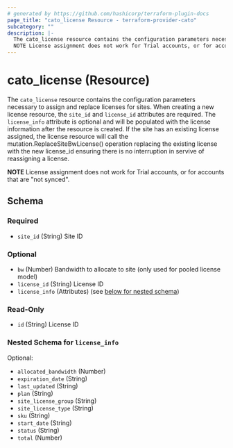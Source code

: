 ```yaml
---
# generated by https://github.com/hashicorp/terraform-plugin-docs
page_title: "cato_license Resource - terraform-provider-cato"
subcategory: ""
description: |-
  The cato_license resource contains the configuration parameters necessary to assign and replace licenses for sites. When creating a new license resource, the site_id and license_id attributes are required. The license_info attribute is optional and will be populated with the license information after the resource is created. If the site has an existing license assigned, the license resource will call the mutation.ReplaceSiteBwLicense() operation replacing the existing license with the new license_id ensuring there is no interruption in servive of reassigning a license.
  NOTE License assignment does not work for Trial accounts, or for accounts that are "not synced".
---
```


# cato_license (Resource)

The `cato_license` resource contains the configuration parameters necessary to assign and replace licenses for sites. When creating a new license resource, the `site_id` and `license_id` attributes are required. The `license_info` attribute is optional and will be populated with the license information after the resource is created. If the site has an existing license assigned, the license resource will call the mutation.ReplaceSiteBwLicense() operation replacing the existing license with the new license_id ensuring there is no interruption in servive of reassigning a license.

**NOTE** License assignment does not work for Trial accounts, or for accounts that are "not synced".



<!-- schema generated by tfplugindocs -->
## Schema

### Required

- `site_id` (String) Site ID

### Optional

- `bw` (Number) Bandwidth to allocate to site (only used for pooled license model)
- `license_id` (String) License ID
- `license_info` (Attributes) (see [below for nested schema](#nestedatt--license_info))

### Read-Only

- `id` (String) License ID

<a id="nestedatt--license_info"></a>
### Nested Schema for `license_info`

Optional:

- `allocated_bandwidth` (Number)
- `expiration_date` (String)
- `last_updated` (String)
- `plan` (String)
- `site_license_group` (String)
- `site_license_type` (String)
- `sku` (String)
- `start_date` (String)
- `status` (String)
- `total` (Number)
